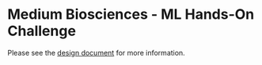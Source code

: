 # Medium Biosciences - ML Hands-On Challenge

Please see the [design document](https://docs.google.com/document/d/1NCH8_m0SKAhwdIHwTfy_8tHyk2vM4Fk9fyDomp72V28/edit?usp=sharing) for more information.